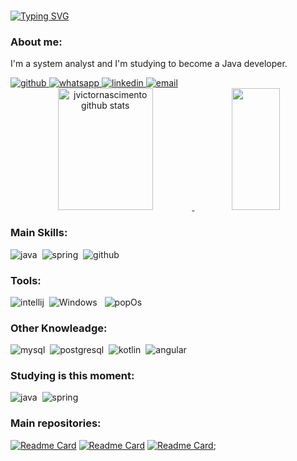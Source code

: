 <br>

[![Typing SVG](https://readme-typing-svg.herokuapp.com/?color=000&size=35&center=true&vCenter=true&width=1000&lines=HELLO,+MY+NAME+is+JOÃO+VICTOR+NASCIMENTO;I'm+26+years+old;I+from+Brasil,+SP;I+study+systems+development;Be+Welcome!+:%29)](https://git.io/typing-svg)

### About me:
I'm a system analyst and I'm studying to become a Java developer.

<a href="https://github.com/jvictornascimento">
    <img alt="github" src="https://img.shields.io/badge/GitHub-100000?style=for-the-badge&logo=github&logoColor=white"/>
</a>
<a href="https://wa.me/5519996686866?text=Ola%2C%20peguei%20seu%20contato%20na%20Dio!">
    <img alt="whatsapp" src="https://img.shields.io/badge/WhatsApp-25D366?style=for-the-badge&logo=whatsapp&logoColor=white"/>
</a>
<a href="https://www.linkedin.com/in/jo%C3%A3o-victor-nascimento-845b09187/">
    <img alt="linkedin" src="https://img.shields.io/badge/LinkedIn-0077B5?style=for-the-badge&logo=linkedin&logoColor=white"/>
</a>
<a href="jvictornascimento@icloud.com">
    <img alt="email" src="https://img.shields.io/badge/Gmail-D14836?style=for-the-badge&logo=gmail&logoColor=white"/>
</a>


<div align="center">
<a href="https://github.com/jvictornascimento">
  <img width="55%" height="195px" src="https://github-readme-stats-two-sigma-43.vercel.app/api?username=jvictornascimento&count_private=false&show_icons=true&theme=swift" alt="jvictornascimento github stats" /> 
  <img width="39%" height="195px" src="https://github-readme-stats-two-sigma-43.vercel.app/api/top-langs/?username=jvictornascimento&layout=compact&hide_border=true&langs_count=8&count_private=false&theme=swift" />
</a>
</div>

### Main Skills:
  <img alt="java" src="https://img.shields.io/badge/Java-ED8B00?style=for-the-badge&logo=openjdk&logoColor=white">&nbsp; <img alt=spring src="https://img.shields.io/badge/Spring-6DB33F?style=for-the-badge&logo=spring&logoColor=white">&nbsp;  <img alt=github  src="https://img.shields.io/badge/GitHub-100000?style=for-the-badge&logo=github&logoColor=white">

### Tools:
  <img alt=intellij src="https://img.shields.io/badge/IntelliJ_IDEA-000000.svg?style=for-the-badge&logo=intellij-idea&logoColor=white">&nbsp; <img alt=Windows src="https://img.shields.io/badge/Windows-0078D6?style=for-the-badge&logo=windows&logoColor=white"> &nbsp;  <img alt=popOs src="https://img.shields.io/badge/Pop!_OS-48B9C7?style=for-the-badge&logo=Pop!_OS&logoColor=white">&nbsp;

### Other Knowleadge:
  <img alt=mysql src="https://img.shields.io/badge/MySQL-00000F?style=for-the-badge&logo=mysql&logoColor=white">&nbsp;  <img alt=postgresql src="https://img.shields.io/badge/PostgreSQL-316192?style=for-the-badge&logo=postgresql&logoColor=white">&nbsp;  <img alt=kotlin src="https://img.shields.io/badge/Kotlin-0095D5?&style=for-the-badge&logo=kotlin&logoColor=white">&nbsp;  <img alt=angular src="https://img.shields.io/badge/Angular-DD0031?style=for-the-badge&logo=angular&logoColor=white">&nbsp;

### Studying is this moment:
  <img alt=java src="https://img.shields.io/badge/Java-ED8B00?style=for-the-badge&logo=openjdk&logoColor=white">&nbsp;  <img alt=spring src="https://img.shields.io/badge/Spring-6DB33F?style=for-the-badge&logo=spring&logoColor=white">&nbsp;

### Main repositories:  
[![Readme Card](https://github-readme-stats-two-sigma-43.vercel.app/api/pin?username=jvictornascimento&repo=workshop-springboot-jpa&theme=swift)](https://github.com/jvictornascimento/workshop-springboot-jpa)
[![Readme Card](https://github-readme-stats-two-sigma-43.vercel.app/api/pin?username=jvictornascimento&repo=treinaweb-java-testes-unitarios-junit5&theme=swift)](https://github.com/jvictornascimento/treinaweb-java-testes-unitarios-junit5)
[![Readme Card](https://github-readme-stats-two-sigma-43.vercel.app/api/pin?username=jvictornascimento&repo=challenge-backend-security-password&theme=swift)](https://github.com/jvictornascimento/challenge-backend-security-password);